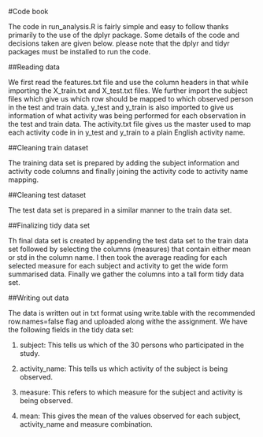 #Code book

The code in run_analysis.R is fairly simple and easy to follow thanks primarily to the use of the dplyr package. Some details of the code and decisions taken are given below. please note that the dplyr and tidyr packages must be installed to run the code.

##Reading data

We first read the features.txt file and use the column headers in that while importing the X_train.txt and X_test.txt files. We further import the subject files which give us which row should be mapped to which observed person in the test and train data. y_test and y_train is also imported to give us information of what activity was being performed for each observation in the test and train data. The activity.txt file gives us the master used to map each activity code in in y_test and y_train to a plain English activity name.

##Cleaning train dataset

The training data set is prepared by adding the subject information and activity code columns and finally joining the activity code to activity name mapping.

##Cleaning test dataset

The test data set is prepared in a similar manner to the train data set.

##Finalizing tidy data set

Th final data set is created by appending the test data set to the train data set followed by selecting the columns (measures) that contain either mean or std in the column name. I then took the average reading for each selected measure for each subject and activity to get the wide form summarised data. Finally we gather the columns into a tall form tidy data set.

##Writing out data

The data is written out in txt format using write.table with the recommended row.names=false flag and uploaded along withe the assignment. We have the following fields in the tidy data set:

1. subject: This tells us which of the 30 persons who participated in the study.

2. activity_name: This tells us which activity of the subject is being observed.

3. measure: This refers to which measure for the subject and activity is being observed.

4. mean: This gives the mean of the values observed for each subject, activity_name and measure combination.
